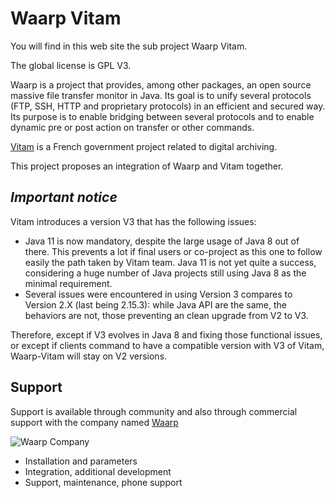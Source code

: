Waarp Vitam
=============

You will find in this web site the sub project Waarp Vitam.

The global license is GPL V3.

Waarp is a project that provides, among other packages, 
an open source massive file transfer monitor 
in Java. Its goal is to unify several protocols (FTP, SSH, HTTP and proprietary 
protocols) in an efficient and secured way. Its purpose is to enable bridging between 
several protocols and to enable dynamic pre or post action on transfer or other commands.

[Vitam](https://www.programmevitam.fr/) is a French government project related to digital archiving.


This project proposes an integration of Waarp and Vitam together.



*Important notice*
------------------
Vitam introduces a version V3 that has the following issues:
 * Java 11 is now mandatory, despite the large usage of Java 8 out of there. This prevents a lot if final users or co-project as this one to follow easily the path taken by Vitam team. Java 11 is not yet quite a success, considering a huge number of Java projects still using Java 8 as the minimal requirement.
 * Several issues were encountered in using Version 3 compares to Version 2.X (last being 2.15.3): while Java API are the same, the behaviors are not, those preventing an clean upgrade from V2 to V3. 

Therefore, except if V3 evolves in Java 8 and fixing those functional issues, or except if clients command to have a compatible version with V3 of Vitam, Waarp-Vitam will stay on V2 versions.


 
Support
-------

Support is available through community and also through commercial support
with the company named [Waarp](http://www.waarp.fr/)

![Waarp Company](http://waarp.github.com/Waarp/res/waarp/waarp.gif "Waarp")

 * Installation and parameters
 * Integration, additional development
 * Support, maintenance, phone support
 

